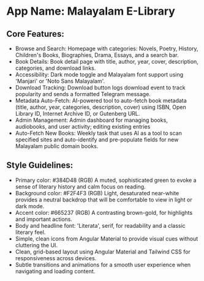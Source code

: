 # **App Name**: Malayalam E-Library

## Core Features:

- Browse and Search: Homepage with categories: Novels, Poetry, History, Children's Books, Biographies, Drama, Essays, and a search bar.
- Book Details: Book detail page with title, author, year, cover, description, categories, and download links.
- Accessibility: Dark mode toggle and Malayalam font support using 'Manjari' or 'Noto Sans Malayalam'.
- Download Tracking: Download button logs download event to track popularity and sends a formatted Telegram message.
- Metadata Auto-Fetch: AI-powered tool to auto-fetch book metadata (title, author, year, categories, description, cover) using ISBN, Open Library ID, Internet Archive ID, or Gutenberg URL.
- Admin Management: Admin dashboard for managing books, audiobooks, and user activity; editing existing entries
- Auto-Fetch New Books: Weekly task that uses AI as a tool to scan specified sites and auto-identify and pre-populate fields for new Malayalam public domain books.

## Style Guidelines:

- Primary color: #384D48 (RGB) A muted, sophisticated green to evoke a sense of literary history and calm focus on reading.
- Background color: #F2F4F3 (RGB) Light, desaturated near-white provides a neutral backdrop that will be comfortable to view in light or dark mode.
- Accent color: #665237 (RGB) A contrasting brown-gold, for highlights and important actions.
- Body and headline font: 'Literata', serif, for readability and a classic literary feel.
- Simple, clean icons from Angular Material to provide visual cues without cluttering the UI.
- Clean, grid-based layout using Angular Material and Tailwind CSS for responsiveness across devices.
- Subtle transitions and animations for a smooth user experience when navigating and loading content.